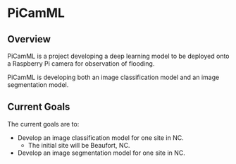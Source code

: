 # PiCamML

## Overview
PiCamML is a project developing a deep learning model to be deployed onto a Raspberry Pi camera for observation of 
flooding.

PiCamML is developing both an image classification model and an image segmentation model. 

## Current Goals
The current goals are to:
- Develop an image classification model for one site in NC.
  - The initial site will be Beaufort, NC.
- Develop an image segmentation model for one site in NC.
